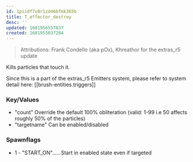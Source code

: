 ```yaml
---
id: 1piidf7u8r1zd46bfmk365b
title: T_effector_destroy
desc: ''
updated: 1681956557837
created: 1681955037284
---
```

> Attributions: Frank Condello (aka pOx), Khreathor for the extras_r5 update

Kills particles that touch it.

Since this is a part of the extras_r5 Emitters system, please refer to system
detail here: [[brush-entities.triggers]]

### Key/Values
- "count"		Override the default 100% obliteration (valid: 1-99 i.e 50
                affects roughly 50% of the particles)
- "targetname"	Can be enabled/disabled

### Spawnflags
-  1 - "START_ON"......Start in enabled state even if targeted